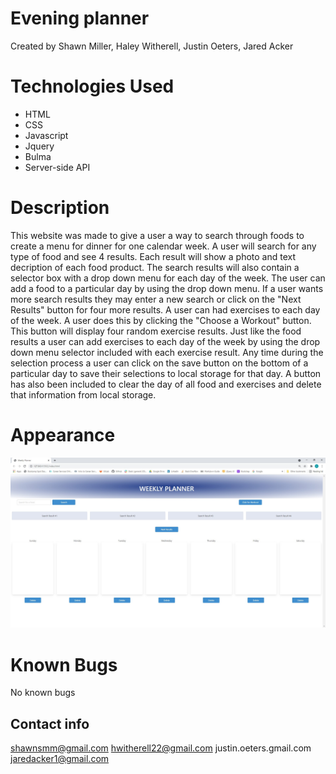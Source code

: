 # Evening planner
Created by Shawn Miller, Haley Witherell, Justin Oeters, Jared Acker

# Technologies Used
- HTML
- CSS
- Javascript
- Jquery
- Bulma
- Server-side API

# Description
This website was made to give a user a way to search through foods to create a menu for dinner for one calendar week.  A user will search for any type of food and see 4 results.  Each result will show a photo and text decription of each food product.  The search results will also contain a selector box with a drop down menu for each day of the week.  The user can add a food to a particular day by using the drop down menu.  If a user wants more search results they may enter a new search or click on the "Next Results" button for four more results. A user can had exercises to each day of the week.  A user does this by clicking the "Choose a Workout" button.  This button will display four random exercise results.  Just like the food results a user can add exercises to each day of the week by using the drop down menu selector included with each exercise result.  Any time during the selection process a user can click on the save button on the bottom of a particular day to save their selections to local storage for that day.  A button has also been included to clear the day of all food and exercises and delete that information from local storage.

# Appearance
![Screenshot of website](./assets/img/screenshot.jpg)

# Known Bugs
No known bugs

## Contact info
shawnsmm@gmail.com
hwitherell22@gmail.com
justin.oeters.gmail.com
jaredacker1@gmail.com
